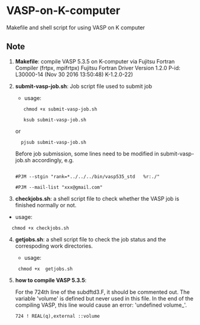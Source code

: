 # VASP-on-K-computer
Makefile and shell script for using VASP on K computer

## Note 
1. **Makefile**: compile VASP 5.3.5 on K-computer via Fujitsu Fortran Compiler (frtpx, mpifrtpx)
   Fujitsu Fortran Driver Version 1.2.0 P-id: L30000-14 (Nov 30 2016 13:50:48) K-1.2.0-22)

2. **submit-vasp-job.sh**: Job script file used to submit job
   - usage: 
   ```
      chmod +x submit-vasp-job.sh
  
      ksub submit-vasp-job.sh
   ```
          
      or
    ```    
      pjsub submit-vasp-job.sh
    ```      

   Before job submission, some lines need to be modified in submit-vasp-job.sh accordingly, e.g.
   ```
   
   #PJM --stgin "rank=*../../../bin/vasp535_std   %r:./"
   
   #PJM --mail-list "xxx@gmail.com"
   ```

3. **checkjobs.sh**: a shell script file to check whether the VASP job is finished normally or not.

  - usage: 
  ```
    chmod +x checkjobs.sh
  ```
4. **getjobs.sh**: a shell script file to check the job status and the correspoding work directories.

   - usage: 
   ```
    chmod +x  getjobs.sh
   ```
5. **how to compile VASP 5.3.5**:

   For the 724th line of the subdftd3.F, it should be commented out. The variable 'volume' is defined but never used in this file. In the end of the compiling VASP, this line would cause an error: 'undefined  volume_'.
   ```
   724 ! REAL(q),external ::volume
   ```

